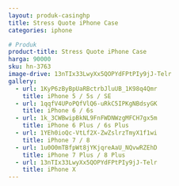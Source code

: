 ```yaml
---
layout: produk-casinghp
title: Stress Quote iPhone Case
categories: iphone

# Produk
product-title: Stress Quote iPhone Case
harga: 90000
sku: hn-3763
image-drive: 13nTIx33LwyXx5QOPYdFPtPIy9jJ-Telr
gallery:
  - url: 1KyP6zByBpUaRBctrbJluUB_1K98q4Qmr
    title: iPhone 5 / 5s / SE
  - url: 1qqfV4UPoPQfVlQ6-uRkC5IPKgNBdsyGK
    title: iPhone 6 / 6s
  - url: 1k_3CWBwipBkNL9FnFWDNWzgMFCH7gx5m
    title: iPhone 6 Plus / 6s Plus
  - url: 1YEh0ioQc-VtLf2X-ZwZslrzTmyX1f1wi
    title: iPhone 7 / 8
  - url: 1u0O0mTBfpWt8jYKjqreAaU_NQvwRZEhD
    title: iPhone 7 Plus / 8 Plus
  - url: 13nTIx33LwyXx5QOPYdFPtPIy9jJ-Telr
    title: iPhone X
---
```

